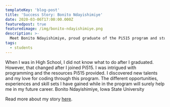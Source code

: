 ```yaml
---
templateKey: 'blog-post'
title: 'Success Story: Bonito Ndayishimiye'
date: 2020-03-06T17:00:00.000Z
featuredpost: true
featuredimage: /img/bonito-ndayishimiye.png
description: >-
  Meet Bonito Ndayishimiye, proud graduate of the Pi515 program and student at Iowa State University
tags:
  - students
---
```


When I was in High School, I did not know what to do after I graduated. However, that changed after I joined Pi515. I was intrigued with programming and the resources Pi515 provided. I discovered new talents and my love for coding through this program. The different opportunities, experiences and skill sets I have gained while in the program will surely help me in my future career. Bonito Ndayishimiye, Iowa State University

Read more about my story [here](https://www.unitedwaydm.org/stories/bonito).
